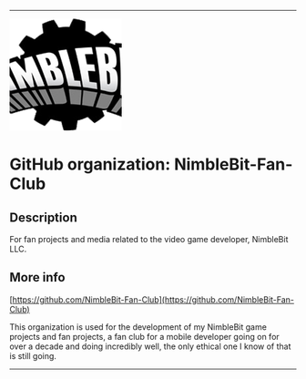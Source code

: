   
***

![NimbleBit-Games_Icon_LowQuality2.png failed to load. The file may be missing or corrupt. Check the file path for errors first.](/AdditionalInfo/1/NimbleBit-Fan-Club/NimbleBit-Games_Icon_LowQuality2.png)

# GitHub organization: NimbleBit-Fan-Club

## Description

For fan projects and media related to the video game developer, NimbleBit LLC.

## More info

[https://github.com/NimbleBit-Fan-Club](https://github.com/NimbleBit-Fan-Club)

This organization is used for the development of my NimbleBit game projects and fan projects, a fan club for a mobile developer going on for over a decade and doing incredibly well, the only ethical one I know of that is still going.

***
